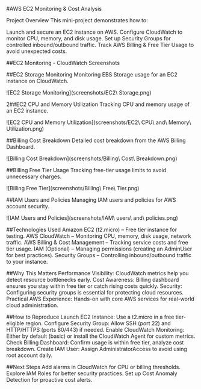 #AWS EC2 Monitoring & Cost Analysis

Project Overview
This mini-project demonstrates how to:

Launch and secure an EC2 instance on AWS.
Configure CloudWatch to monitor CPU, memory, and disk usage.
Set up Security Groups for controlled inbound/outbound traffic.
Track AWS Billing & Free Tier Usage to avoid unexpected costs.


##EC2 Monitoring - CloudWatch Screenshots


##EC2 Storage Monitoring
Monitoring EBS Storage usage for an EC2 instance on CloudWatch.

![EC2 Storage Monitoring](screenshots/EC2\ Storage.png)

2️##EC2 CPU and Memory Utilization
Tracking CPU and memory usage of an EC2 instance.

![EC2 CPU and Memory Utilization](screenshots/EC2\ CPU\ and\ Memory\ Utilization.png)

##Billing Cost Breakdown
Detailed cost breakdown from the AWS Billing Dashboard.

![Billing Cost Breakdown](screenshots/Billing\ Cost\ Breakdown.png)

##Billing Free Tier Usage
Tracking free-tier usage limits to avoid unnecessary charges.

![Billing Free Tier](screenshots/Billing\ Free\ Tier.png)

##IAM Users and Policies
Managing IAM users and policies for AWS account security.

![IAM Users and Policies](screenshots/IAM\ users\ and\ policies.png)


##Technologies Used
Amazon EC2 (t2.micro) – Free tier instance for testing.
AWS CloudWatch – Monitoring CPU, memory, disk usage, network traffic.
AWS Billing & Cost Management – Tracking service costs and free tier usage.
IAM (Optional) – Managing permissions (creating an AdminUser for best practices).
Security Groups – Controlling inbound/outbound traffic to your instance.

##Why This Matters
Performance Visibility: CloudWatch metrics help you detect resource bottlenecks early.
Cost Awareness: Billing dashboard ensures you stay within free tier or catch rising costs quickly.
Security: Configuring security groups is essential for protecting cloud resources.
Practical AWS Experience: Hands-on with core AWS services for real-world cloud administration.

##How to Reproduce
Launch EC2 Instance: Use a t2.micro in a free tier-eligible region.
Configure Security Group: Allow SSH (port 22) and HTTP/HTTPS (ports 80/443) if needed.
Enable CloudWatch Monitoring: Either by default (basic) or install the CloudWatch Agent for custom metrics.
Check Billing Dashboard: Confirm usage is within free tier, analyze cost breakdown.
Create IAM User: Assign AdministratorAccess to avoid using root account daily.


##Next Steps
Add alarms in CloudWatch for CPU or billing thresholds.
Explore IAM Roles for better security practices.
Set up Cost Anomaly Detection for proactive cost alerts.
